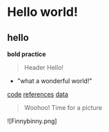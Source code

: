 # Hello world!
## hello 
**bold practice**
>Header Hello!
* "what a wonderful world!"

[code](code)
[references](references)
[data](data)
>Woohoo! Time for a picture

![Finnybinny.png]




